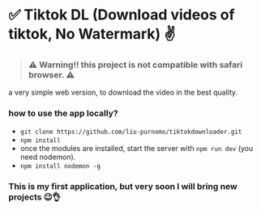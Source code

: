 # ✅ Tiktok DL (Download videos of tiktok, No Watermark) ✌️

> ### ⚠️ **Warning!!** this project is not compatible with safari browser. ⚠️

a very simple web version, to download the video in the best quality.

### how to use the app locally?
- `git clone https://github.com/liu-purnomo/tiktokdownloader.git`
- `npm install`
- once the modules are installed, start the server with `npm run dev` (you need nodemon).
- `npm install nodemon -g`

### This is my first application, but very soon I will bring new projects 😉👌
